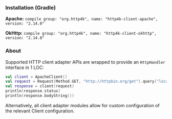 ### Installation (Gradle)
**Apache:** ```compile group: "org.http4k", name: "http4k-client-apache", version: "2.14.0"```

**OkHttp:** ```compile group: "org.http4k", name: "http4k-client-okhttp", version: "2.14.0"```

### About
Supported HTTP client adapter APIs are wrapped to provide an `HttpHandler` interface in 1 LOC:

```kotlin
val client = ApacheClient()
val request = Request(Method.GET, "http://httpbin.org/get").query("location", "John Doe")
val response = client(request)
println(response.status)
println(response.bodyString())
```

Alternatively, all client adapter modules allow for custom configuration of the relevant Client configuration.
